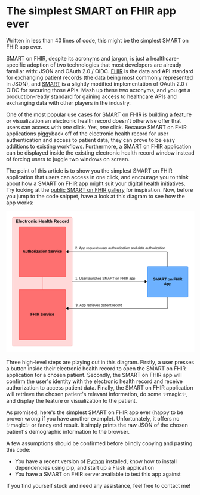 # The simplest SMART on FHIR app ever
Written in less than 40 lines of code, this might be the simplest SMART on FHIR app ever.

SMART on FHIR, despite its acronyms and jargon, is just a healthcare-specific adoption of two technologies that most developers are already familiar with: JSON and OAuth 2.0 / OIDC. [FHIR](https://www.hl7.org/fhir/R4/) is the data and API standard for exchanging patient records (the data being most commonly represented in JSON), and [SMART](https://smarthealthit.org/) is a slightly modified implementation of OAuth 2.0 / OIDC for securing those APIs. Mash up these two acronyms, and you get a production-ready standard for gaining access to healthcare APIs and exchanging data with other players in the industry.

One of the most popular use cases for SMART on FHIR is building a feature or visualization an electronic health record doesn't otherwise offer that users can access with *one* click. Yes, *one* click. Because SMART on FHIR applications piggyback off of the electronic health record for user authentication and access to patient data, they can prove to be easy additions to existing workflows. Furthermore, a SMART on FHIR application can be displayed inside the existing electronic health record window instead of forcing users to juggle two windows on screen.

The point of this article is to show you the simplest SMART on FHIR application that users can access in one click, and encourage you to think about how a SMART on FHIR app might suit your digital health initiatives. Try looking at the [public SMART on FHIR gallery](https://gallery.smarthealthit.org/apps/featured) for inspiration. Now, before you jump to the code snippet, have a look at this diagram to see how the app works:

![Data flow diagram - SMART on FHIR](./images/the_simplest_smart_on_fhir_app_ever_diagram.png)

Three high-level steps are playing out in this diagram. Firstly, a user presses a button inside their electronic health record to open the SMART on FHIR application for a chosen patient. Secondly, the SMART on FHIR app will confirm the user's identity with the electronic health record and receive authorization to access patient data. Finally, the SMART on FHIR application will retrieve the chosen patient's relevant information, do some ✨magic✨, and display the feature or visualization to the patient.

As promised, here's the simplest SMART on FHIR app ever (happy to be proven wrong if you have another example). Unfortunately, it offers no ✨magic✨ or fancy end result. It simply prints the raw JSON of the chosen patient's demographic information to the browser.

A few assumptions should be confirmed before blindly copying and pasting this code:
- You have a recent version of [Python](https://www.python.org/downloads/) installed, know how to install dependencies using pip, and start up a Flask application
- You have a SMART on FHIR server available to test this app against

If you find yourself stuck and need any assistance, feel free to contact me!